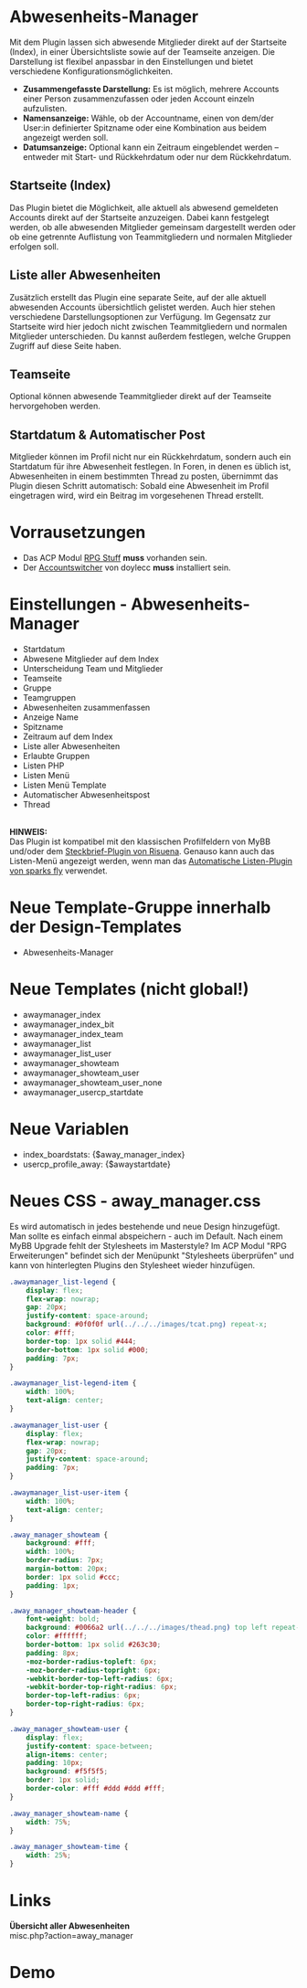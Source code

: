 # Abwesenheits-Manager

Mit dem Plugin lassen sich abwesende Mitglieder direkt auf der Startseite (Index), in einer Übersichtsliste sowie auf der Teamseite anzeigen. Die Darstellung ist flexibel anpassbar in den Einstellungen und bietet verschiedene Konfigurationsmöglichkeiten.<br>

- <b>Zusammengefasste Darstellung:</b> Es ist möglich, mehrere Accounts einer Person zusammenzufassen oder jeden Account einzeln aufzulisten.
- <b>Namensanzeige:</b> Wähle, ob der Accountname, einen von dem/der User:in definierter Spitzname oder eine Kombination aus beidem angezeigt werden soll.
- <b>Datumsanzeige:</b> Optional kann ein Zeitraum eingeblendet werden – entweder mit Start- und Rückkehrdatum oder nur dem Rückkehrdatum.<br>

## Startseite (Index)
Das Plugin bietet die Möglichkeit, alle aktuell als abwesend gemeldeten Accounts direkt auf der Startseite anzuzeigen. Dabei kann festgelegt werden, ob alle abwesenden Mitglieder gemeinsam dargestellt werden oder ob eine getrennte Auflistung von Teammitgliedern und normalen Mitglieder erfolgen soll.

## Liste aller Abwesenheiten
Zusätzlich erstellt das Plugin eine separate Seite, auf der alle aktuell abwesenden Accounts übersichtlich gelistet werden. Auch hier stehen verschiedene Darstellungsoptionen zur Verfügung. Im Gegensatz zur Startseite wird hier jedoch nicht zwischen Teammitgliedern und normalen Mitglieder unterschieden. Du kannst außerdem festlegen, welche Gruppen Zugriff auf diese Seite haben.

## Teamseite
Optional können abwesende Teammitglieder direkt auf der Teamseite hervorgehoben werden.

## Startdatum & Automatischer Post
Mitglieder können im Profil nicht nur ein Rückkehrdatum, sondern auch ein Startdatum für ihre Abwesenheit festlegen. In Foren, in denen es üblich ist, Abwesenheiten in einem bestimmten Thread zu posten, übernimmt das Plugin diesen Schritt automatisch: Sobald eine Abwesenheit im Profil eingetragen wird, wird ein Beitrag im vorgesehenen Thread erstellt.

# Vorrausetzungen
- Das ACP Modul <a href="https://github.com/little-evil-genius/rpgstuff_modul" target="_blank">RPG Stuff</a> <b>muss</b> vorhanden sein.
- Der <a href="https://doylecc.altervista.org/bb/downloads.php?dlid=26&cat=2" target="_blank">Accountswitcher</a> von doylecc <b>muss</b> installiert sein.

# Einstellungen - Abwesenheits-Manager
- Startdatum
- Abwesene Mitglieder auf dem Index
- Unterscheidung Team und Mitglieder
- Teamseite
- Gruppe
- Teamgruppen
- Abwesenheiten zusammenfassen
- Anzeige Name
- Spitzname
- Zeitraum auf dem Index
- Liste aller Abwesenheiten
- Erlaubte Gruppen
- Listen PHP
- Listen Menü
- Listen Menü Template
- Automatischer Abwesenheitspost
- Thread<br>
<br>
<b>HINWEIS:</b><br>
Das Plugin ist kompatibel mit den klassischen Profilfeldern von MyBB und/oder dem <a href="https://github.com/katjalennartz/application_ucp">Steckbrief-Plugin von Risuena</a>.<vr>
Genauso kann auch das Listen-Menü angezeigt werden, wenn man das <a href="https://github.com/ItsSparksFly/mybb-lists">Automatische Listen-Plugin von sparks fly</a> verwendet.

# Neue Template-Gruppe innerhalb der Design-Templates
- Abwesenheits-Manager

# Neue Templates (nicht global!)
- awaymanager_index
- awaymanager_index_bit
- awaymanager_index_team
- awaymanager_list
- awaymanager_list_user
- awaymanager_showteam
- awaymanager_showteam_user
- awaymanager_showteam_user_none
- awaymanager_usercp_startdate

# Neue Variablen
- index_boardstats: {$away_manager_index}
- usercp_profile_away: {$awaystartdate}

# Neues CSS - away_manager.css
Es wird automatisch in jedes bestehende und neue Design hinzugefügt. Man sollte es einfach einmal abspeichern - auch im Default. Nach einem MyBB Upgrade fehlt der Stylesheets im Masterstyle? Im ACP Modul "RPG Erweiterungen" befindet sich der Menüpunkt "Stylesheets überprüfen" und kann von hinterlegten Plugins den Stylesheet wieder hinzufügen.
```css
.awaymanager_list-legend {
	display: flex;
	flex-wrap: nowrap;
	gap: 20px;
	justify-content: space-around;
	background: #0f0f0f url(../../../images/tcat.png) repeat-x;
	color: #fff;
	border-top: 1px solid #444;
	border-bottom: 1px solid #000;
	padding: 7px;
}

.awaymanager_list-legend-item {
	width: 100%;
	text-align: center;
}

.awaymanager_list-user {
	display: flex;
	flex-wrap: nowrap;
	gap: 20px;
	justify-content: space-around;
	padding: 7px;
}

.awaymanager_list-user-item {
	width: 100%;
	text-align: center;
}

.away_manager_showteam {
	background: #fff;
	width: 100%;
	border-radius: 7px;
	margin-bottom: 20px;
	border: 1px solid #ccc;
	padding: 1px;
}

.away_manager_showteam-header {
	font-weight: bold;
	background: #0066a2 url(../../../images/thead.png) top left repeat-x;
	color: #ffffff;
	border-bottom: 1px solid #263c30;
	padding: 8px;
	-moz-border-radius-topleft: 6px;
	-moz-border-radius-topright: 6px;
	-webkit-border-top-left-radius: 6px;
	-webkit-border-top-right-radius: 6px;
	border-top-left-radius: 6px;
	border-top-right-radius: 6px;
}

.away_manager_showteam-user {
	display: flex;
	justify-content: space-between;
	align-items: center;
	padding: 10px;
	background: #f5f5f5;
	border: 1px solid;
	border-color: #fff #ddd #ddd #fff;
}

.away_manager_showteam-name {
	width: 75%;
}

.away_manager_showteam-time {
	width: 25%;
}
```

# Links
<b>Übersicht aller Abwesenheiten</b><br>
misc.php?action=away_manager

# Demo
